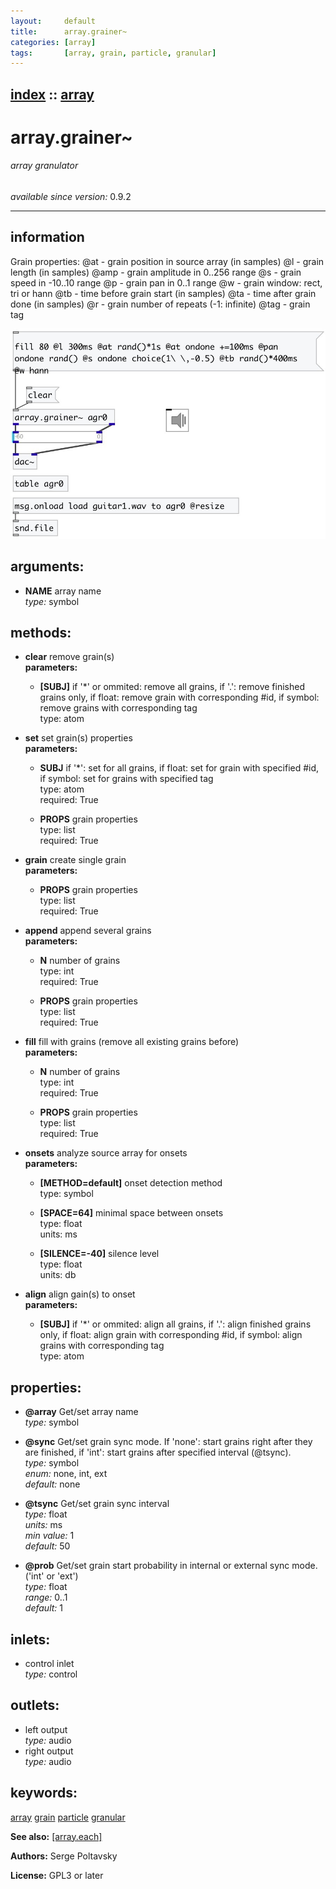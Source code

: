 ```yaml
---
layout:     default
title:      array.grainer~
categories: [array]
tags:       [array, grain, particle, granular]
---
```

[index](index.html) :: [array](category_array.html)
---

# array.grainer~

###### array granulator

*available since version:* 0.9.2

---


## information
Grain properties: @at - grain position in source array (in samples) @l - grain length (in samples) @amp - grain amplitude in 0..256 range @s - grain speed in -10..10 range @p - grain pan in 0..1 range @w - grain window: rect, tri or hann @tb - time before grain start (in samples) @ta - time after grain done (in samples) @r - grain number of repeats (-1: infinite) @tag - grain tag


[![example](../examples/img/array.grainer~.jpg)](../examples/pd/array.grainer~.pd)



## arguments:

* **NAME**
array name<br>
_type:_ symbol<br>



## methods:

* **clear**
remove grain(s)<br>
  __parameters:__
  - **[SUBJ]** if &#39;*&#39; or ommited: remove all grains, if &#39;.&#39;: remove finished grains only, if float: remove grain with corresponding #id, if symbol: remove grains with corresponding tag<br>
    type: atom <br>

* **set**
set grain(s) properties<br>
  __parameters:__
  - **SUBJ** if &#39;*&#39;: set for all grains, if float: set for grain with specified #id, if symbol: set for grains with specified tag<br>
    type: atom <br>
    required: True <br>

  - **PROPS** grain properties<br>
    type: list <br>
    required: True <br>

* **grain**
create single grain<br>
  __parameters:__
  - **PROPS** grain properties<br>
    type: list <br>
    required: True <br>

* **append**
append several grains<br>
  __parameters:__
  - **N** number of grains<br>
    type: int <br>
    required: True <br>

  - **PROPS** grain properties<br>
    type: list <br>
    required: True <br>

* **fill**
fill with grains (remove all existing grains before)<br>
  __parameters:__
  - **N** number of grains<br>
    type: int <br>
    required: True <br>

  - **PROPS** grain properties<br>
    type: list <br>
    required: True <br>

* **onsets**
analyze source array for onsets<br>
  __parameters:__
  - **[METHOD=default]** onset detection method<br>
    type: symbol <br>

  - **[SPACE=64]** minimal space between onsets<br>
    type: float <br>
    units: ms <br>

  - **[SILENCE=-40]** silence level<br>
    type: float <br>
    units: db <br>

* **align**
align gain(s) to onset<br>
  __parameters:__
  - **[SUBJ]** if &#39;*&#39; or ommited: align all grains, if &#39;.&#39;: align finished grains only, if float: align grain with corresponding #id, if symbol: align grains with corresponding tag<br>
    type: atom <br>




## properties:

* **@array** 
Get/set array name<br>
_type:_ symbol<br>

* **@sync** 
Get/set grain sync mode. If &#39;none&#39;: start grains right after they are finished, if
&#39;int&#39;: start grains after specified interval (@tsync).<br>
_type:_ symbol<br>
_enum:_ none, int, ext<br>
_default:_ none<br>

* **@tsync** 
Get/set grain sync interval<br>
_type:_ float<br>
_units:_ ms<br>
_min value:_ 1<br>
_default:_ 50<br>

* **@prob** 
Get/set grain start probability in internal or external sync mode. (&#39;int&#39; or &#39;ext&#39;)<br>
_type:_ float<br>
_range:_ 0..1<br>
_default:_ 1<br>



## inlets:

* control inlet<br>
_type:_ control



## outlets:

* left output<br>
_type:_ audio
* right output<br>
_type:_ audio



## keywords:

[array](keywords/array.html)
[grain](keywords/grain.html)
[particle](keywords/particle.html)
[granular](keywords/granular.html)



**See also:**
[\[array.each\]](array.each.html)




**Authors:** Serge Poltavsky




**License:** GPL3 or later






